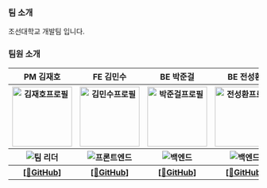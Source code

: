 
<div>
    <h3>팀 소개</h3>
    <p>조선대학교 개발팀 입니다.</p>
    <h3>팀원 소개</h3>
    <table>
        <tr>
            <th>PM 김재호</th>
            <th>FE 김민수</th>
            <th>BE 박준걸</th>
            <th>BE 전성환</th>
            <th>FE 안재빈</th>
        </th>
        <tr>
            <th><img width="120" height="120" alt="김재호프로필" src="https://avatars.githubusercontent.com/u/153428925?v=4"></th>
            <th><img width="120" height="120" alt="김민수프로필" src="https://avatars.githubusercontent.com/u/129649787?v=4"></th>
            <th><img width="120" height="120" alt="박준걸프로필" src="https://avatars.githubusercontent.com/u/116718062?v=4"></th>
            <th><img width="120" height="120" alt="전성환프로필" src="https://avatars.githubusercontent.com/u/79620128?v=4"></th>
            <th><img width="120" height="120" alt="안재빈프로필" src="https://avatars.githubusercontent.com/u/144379971?v=4"></th>
        </th>
        <tr>
            <th><img alt="팀 리더" src="https://img.shields.io/badge/Team%20Leader-red"></th>
            <th><img alt="프론트엔드" src="https://img.shields.io/badge/FrontEnd-yellow"></th>
            <th><img alt="백엔드" src="https://img.shields.io/badge/BackEnd-brightgreen"></th>
            <th><img alt="백엔드" src="https://img.shields.io/badge/BackEnd-brightgreen"></th>
            <th ><img alt="프론트엔드" src="https://img.shields.io/badge/FrontEnd-yellow"></th>
        </th>
        <tr>
            <th><a href="https://github.com/scorve12">[🔗GitHub]</a></th>
            <th><a href="https://github.com/computerkingminsu">[🔗GitHub]</a></th>
            <th><a href="https://github.com/jxxn92">[🔗GitHub]</a></th>
            <th><a href="https://github.com/areono">[🔗GitHub]</a></th>
            <th><a href="https://github.com/CendreBin">[🔗GitHub]</a></th>
        </tr>
    </table>
</div>

